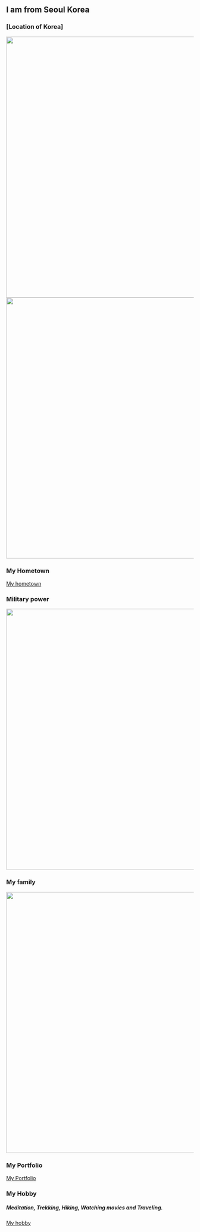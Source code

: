 
## I am from Seoul Korea
### [Location of Korea]
<img src="https://wsjung0516.github.io/ESL_presentation/images/Korea_map.png" width="1200" height="700">

<img src="https://wsjung0516.github.io/ESL_presentation/images/Korean_flag2.jpg" width="1200" height="700">

### My Hometown
[My hometown](https://www.youtube.com/watch?v=ckfOIEx8yqU)

### Military power
<img src="https://wsjung0516.github.io/ESL_presentation/images/military_power.png" width="1200" height="700">


### My family
<img src="https://wsjung0516.github.io/ESL_presentation/images/family1.png" width="1200" height="700">

### My Portfolio
[My Portfolio](https://wsjung0516.github.io/homepage/)

### My Hobby
##### Meditation, Trekking, Hiking, Watching movies and Traveling.
[My hobby](https://www.youtube.com/watch?v=gyiJvOLZ1oI)

